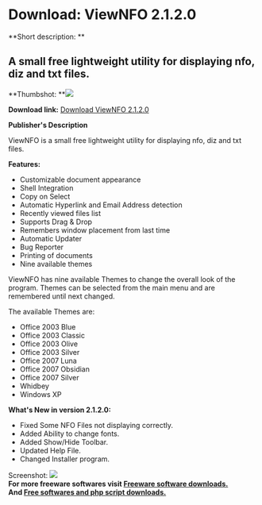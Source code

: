 # Download: ViewNFO 2.1.2.0

**Short description: **

## A small free lightweight utility for displaying nfo, diz and txt files.

  
**Thumbshot: **![](http://www.freewarefiles.com/screenshot/viewnfo2_md.gif)   
  
**Download link:** [Download ViewNFO 2.1.2.0](http://freesoftwares.boysofts.com/ViewNFO_program_44475.html)  
  

**Publisher's Description**  
  

ViewNFO is a small free lightweight utility for displaying nfo, diz and txt
files.

**Features:**

  * Customizable document appearance 
  * Shell Integration 
  * Copy on Select 
  * Automatic Hyperlink and Email Address detection 
  * Recently viewed files list 
  * Supports Drag & Drop 
  * Remembers window placement from last time 
  * Automatic Updater 
  * Bug Reporter 
  * Printing of documents 
  * Nine available themes 

ViewNFO has nine available Themes to change the overall look of the program.
Themes can be selected from the main menu and are remembered until next
changed.

The available Themes are:

  * Office 2003 Blue 
  * Office 2003 Classic 
  * Office 2003 Olive 
  * Office 2003 Silver 
  * Office 2007 Luna 
  * Office 2007 Obsidian 
  * Office 2007 Silver 
  * Whidbey 
  * Windows XP 

**What's New in version 2.1.2.0:**

  * Fixed Some NFO Files not displaying correctly. 
  * Added Ability to change fonts. 
  * Added Show/Hide Toolbar. 
  * Updated Help File. 
  * Changed Installer program. 

  
  
Screenshot: ![](http://www.freewarefiles.com/screenshot/viewnfo2.gif)  
**For more freeware softwares visit [Freeware software downloads.](http://freesoftwares.boysofts.com/)**   
**And [Free softwares and php script downloads.](http://www.boysofts.com/)**

